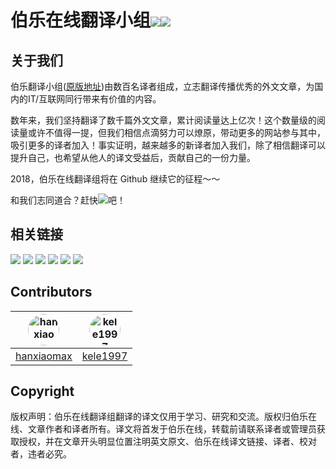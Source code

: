 # 伯乐在线翻译小组[![](https://img.shields.io/badge/网站-伯乐在线-blue.svg?longCache=true&style=plastic)](http://www.jobbole.com/)[![](https://img.shields.io/badge/weibo-@伯乐在线-blue.svg?longCache=true&style=plastic)](https://weibo.com/jobbole)






## 关于我们 

伯乐翻译小组([原版地址](http://fanyi.jobbole.com/))由数百名译者组成，立志翻译传播优秀的外文文章，为国内的IT/互联网同行带来有价值的内容。


数年来，我们坚持翻译了数千篇外文文章，累计阅读量达上亿次！这个数量级的阅读量或许不值得一提，但我们相信点滴努力可以燎原，带动更多的网站参与其中，吸引更多的译者加入！事实证明，越来越多的新译者加入我们，除了相信翻译可以提升自己，也希望从他人的译文受益后，贡献自己的一份力量。

2018，伯乐在线翻译组将在 Github 继续它的征程～～

和我们志同道合？赶快[![](https://img.shields.io/badge/click-申请加入-green.svg?longCache=true&style=plastic)](https://github.com/jobbole/translation-playground/issues/new?title=%E8%AF%91%E8%80%85%E7%94%B3%E8%AF%B7&template=----.md)吧！


## 相关链接
[![](https://img.shields.io/badge/1.-项目地址-blue.svg?longCache=true&style=popout)](https://github.com/jobbole/translation-project)
[![](https://img.shields.io/badge/2.-帮助文档-blue.svg?longCache=true&style=popout)](https://github.com/jobbole/translation-project/wiki)
[![](https://img.shields.io/badge/3.-视频教程-blue.svg?longCache=true&style=popout)](https://www.bilibili.com/video/av27999596/)
[![](https://img.shields.io/badge/4.-待翻译文章-blue.svg?longCache=true&style=popout)](https://github.com/jobbole/translation-project/issues?q=is%3Aopen+is%3Aissue+label%3A%22B1-To+do%22)
[![](https://img.shields.io/badge/5.-waffle看板-blue.svg?longCache=true&style=popout)](https://waffle.io/jobbole/translation-warehouse)
[![](https://img.shields.io/badge/6.-问题反馈-blue.svg?longCache=true&style=popout)](https://github.com/jobbole/translation-playground)

##  Contributors

[<img alt="hanxiaomax" src="https://avatars1.githubusercontent.com/u/3370445?v=4&s=50" style="width:50px;border-radius:50px">](https://github.com/hanxiaomax) |[<img alt="kele1997" src="https://avatars2.githubusercontent.com/u/24707678?v=4&s=50" style="width:50px;border-radius:50px">](https://github.com/kele1997) |
:---: |:---: |
[hanxiaomax](https://github.com/hanxiaomax) |[kele1997](https://github.com/kele1997) |





## Copyright
版权声明：伯乐在线翻译组翻译的译文仅用于学习、研究和交流。版权归伯乐在线、文章作者和译者所有。译文将首发于伯乐在线，转载前请联系译者或管理员获取授权，并在文章开头明显位置注明英文原文、伯乐在线译文链接、译者、校对者，违者必究。
